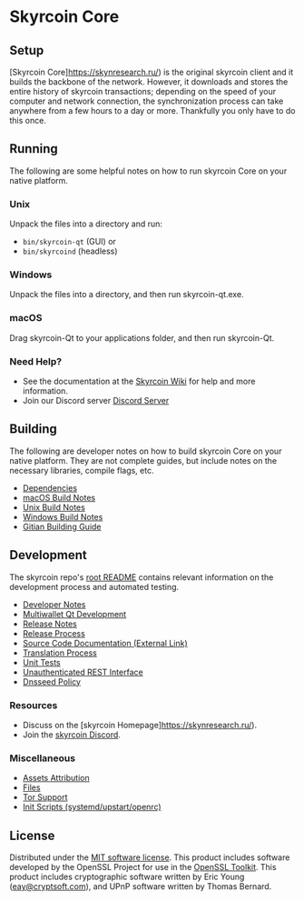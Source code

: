 Skyrcoin Core
=============

Setup
---------------------
[Skyrcoin Core]https://skynresearch.ru/) is the original skyrcoin client and it builds the backbone of the network. However, it downloads and stores the entire history of skyrcoin transactions; depending on the speed of your computer and network connection, the synchronization process can take anywhere from a few hours to a day or more. Thankfully you only have to do this once.

Running
---------------------
The following are some helpful notes on how to run skyrcoin Core on your native platform.

### Unix

Unpack the files into a directory and run:

- `bin/skyrcoin-qt` (GUI) or
- `bin/skyrcoind` (headless)

### Windows

Unpack the files into a directory, and then run skyrcoin-qt.exe.

### macOS

Drag skyrcoin-Qt to your applications folder, and then run skyrcoin-Qt.

### Need Help?

* See the documentation at the [Skyrcoin Wiki](https://github.com/skyrcoin-io/skyr.git)
for help and more information.
* Join our Discord server [Discord Server](https://discord.gg/UXGTjfsBFe)

Building
---------------------
The following are developer notes on how to build skyrcoin Core on your native platform. They are not complete guides, but include notes on the necessary libraries, compile flags, etc.

- [Dependencies](dependencies.md)
- [macOS Build Notes](build-osx.md)
- [Unix Build Notes](build-unix.md)
- [Windows Build Notes](build-windows.md)
- [Gitian Building Guide](gitian-building.md)

Development
---------------------
The skyrcoin repo's [root README](/README.md) contains relevant information on the development process and automated testing.

- [Developer Notes](developer-notes.md)
- [Multiwallet Qt Development](multiwallet-qt.md)
- [Release Notes](release-notes.md)
- [Release Process](release-process.md)
- [Source Code Documentation (External Link)](https://github.com/skyrcoin-io/pny.git)
- [Translation Process](translation_process.md)
- [Unit Tests](unit-tests.md)
- [Unauthenticated REST Interface](REST-interface.md)
- [Dnsseed Policy](dnsseed-policy.md)

### Resources
* Discuss on the [skyrcoin Homepage]https://skynresearch.ru/).
* Join the [skyrcoin Discord](https://discord.gg/).

### Miscellaneous
- [Assets Attribution](assets-attribution.md)
- [Files](files.md)
- [Tor Support](tor.md)
- [Init Scripts (systemd/upstart/openrc)](init.md)

License
---------------------
Distributed under the [MIT software license](/COPYING).
This product includes software developed by the OpenSSL Project for use in the [OpenSSL Toolkit](https://www.openssl.org/). This product includes
cryptographic software written by Eric Young ([eay@cryptsoft.com](mailto:eay@cryptsoft.com)), and UPnP software written by Thomas Bernard.
